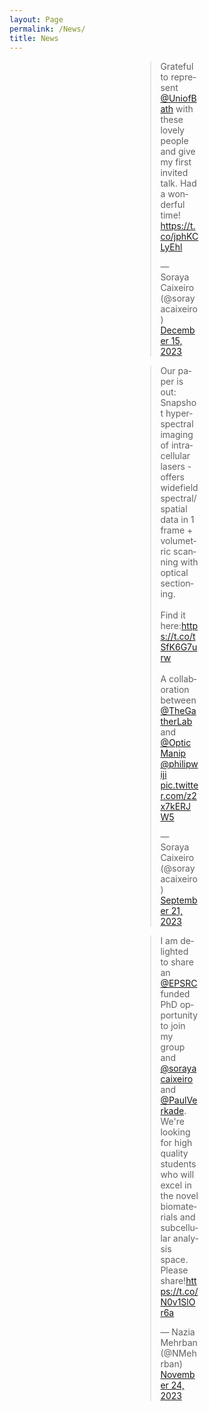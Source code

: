 ```yaml
---
layout: Page
permalink: /News/
title: News
---
```

<div style="width:20%; margin: auto;">
<blockquote class="twitter-tweet" data-theme="dark"><p lang="en" dir="ltr">Grateful to represent <a href="https://twitter.com/UniofBath?ref_src=twsrc%5Etfw">@UniofBath</a> with these lovely people and give my first invited talk. Had a wonderful time! <a href="https://t.co/jphKCLyEhl">https://t.co/jphKCLyEhl</a></p>&mdash; Soraya Caixeiro (@sorayacaixeiro) <a href="https://twitter.com/sorayacaixeiro/status/1735756753113886885?ref_src=twsrc%5Etfw">December 15, 2023</a></blockquote> <script async src="https://platform.twitter.com/widgets.js" charset="utf-8"></script> 

<blockquote class="twitter-tweet" data-theme="dark"><p lang="en" dir="ltr">Our paper is out: Snapshot hyperspectral imaging of intracellular lasers - offers widefield spectral/spatial data in 1 frame + volumetric scanning with optical sectioning.<br><br>Find it here:<a href="https://t.co/tSfK6G7urw">https://t.co/tSfK6G7urw</a> <br><br>A collaboration between <a href="https://twitter.com/TheGatherLab?ref_src=twsrc%5Etfw">@TheGatherLab</a> and <a href="https://twitter.com/OpticManip?ref_src=twsrc%5Etfw">@OpticManip</a> <a href="https://twitter.com/philipwiji?ref_src=twsrc%5Etfw">@philipwiji</a> <a href="https://t.co/z2x7kERJW5">pic.twitter.com/z2x7kERJW5</a></p>&mdash; Soraya Caixeiro (@sorayacaixeiro) <a href="https://twitter.com/sorayacaixeiro/status/1704781593326371128?ref_src=twsrc%5Etfw">September 21, 2023</a></blockquote> <script async src="https://platform.twitter.com/widgets.js" charset="utf-8"></script> 

<blockquote class="twitter-tweet" data-theme="dark"><p lang="en" dir="ltr">I am delighted to share an <a href="https://twitter.com/EPSRC?ref_src=twsrc%5Etfw">@EPSRC</a> funded PhD opportunity to join my group and <a href="https://twitter.com/sorayacaixeiro?ref_src=twsrc%5Etfw">@sorayacaixeiro</a> and <a href="https://twitter.com/PaulVerkade?ref_src=twsrc%5Etfw">@PaulVerkade</a>. We&#39;re looking for high quality students who will excel in the novel biomaterials and subcellular analysis space. Please share!<a href="https://t.co/N0v1SlOr6a">https://t.co/N0v1SlOr6a</a></p>&mdash; Nazia Mehrban (@NMehrban) <a href="https://twitter.com/NMehrban/status/1727997062967328788?ref_src=twsrc%5Etfw">November 24, 2023</a></blockquote> <script async src="https://platform.twitter.com/widgets.js" charset="utf-8"></script> 
